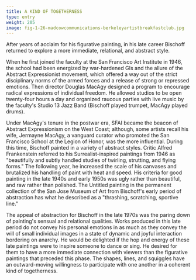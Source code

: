 ```yaml
---
title: A KIND OF TOGETHERNESS
type: entry
weight: 205
image: fig-1-26-madcowcommunications-berkeleyartistbreakfastclub.jpg
---
```

After years of acclaim for his figurative painting, in his late career Bischoff returned to explore a more immediate, relational, and abstract style.

<!--more-->

When he first joined the faculty at the San Francisco Art Institute in 1946, the school had been energized by war-hardened GIs and the allure of the Abstract Expressionist movement, which offered a way out of the strict disciplinary norms of the armed forces and a release of strong or repressed emotions. Then director Douglas MacAgy designed a program to encourage radical expressions of individual freedom. He allowed studios to be open twenty-four hours a day and organized raucous parties with live music by the faculty's Studio 13 Jazz Band (Bischoff played trumpet, MacAgy played drums).

Under MacAgy's tenure in the postwar era, SFAI became the beacon of Abstract Expressionism on the West Coast; although, some artists recall his wife, Jermayne MacAgy, a vanguard curator who promoted the San Francisco School at the Legion of Honor, was the more influential. During this time, Bischoff painted in a variety of abstract styles. Critic Alfred Frankenstein referred to his Surrealist-inspired paintings from 1946 as "beautifully and subtly handled studies of twirling, strutting, and flying forms." The following year, he increased the scale of his canvases and brutalized his handling of paint with heat and speed. His criteria for good painting in the late 1940s and early 1950s was ugly rather than beautiful, and raw rather than polished. The Untitled painting in the permanent collection of the San Jose Museum of Art from Bischoff's early period of abstraction has what he described as a "thrashing, scratching, sportive line."

The appeal of abstraction for Bischoff in the late 1970s was the paring down of painting's sensual and relational qualities. Works produced in this late period do not convey his personal emotions in as much as they convey the will of small individual images in a state of dynamic and joyful interaction bordering on anarchy. He would be delighted if the hop and energy of these late paintings were to inspire someone to dance or sing. He desired for them to have a more immediate connection with viewers than the figurative paintings that preceded this phase. The shapes, lines, and squiggles have an outward-moving willingness to participate with one another in a coherent kind of togetherness.
